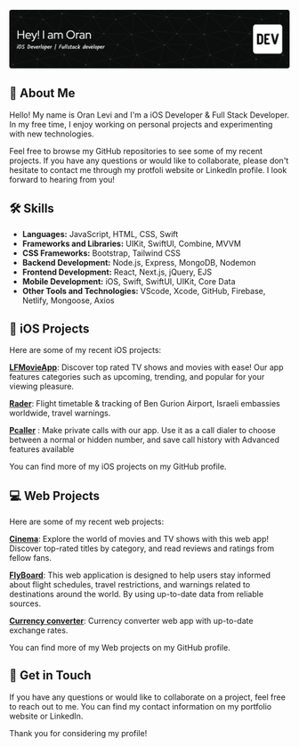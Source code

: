 ![Header](./image/Header.png)

## 🚀 About Me
Hello! My name is Oran Levi and I'm a iOS Developer & Full Stack Developer. In my free time, I enjoy working on personal projects and experimenting with new technologies.

Feel free to browse my GitHub repositories to see some of my recent projects. If you have any questions or would like to collaborate, please don't hesitate to contact me through my protfoli website or LinkedIn profile. I look forward to hearing from you!


## 🛠 Skills

- **Languages:** JavaScript, HTML, CSS, Swift
- **Frameworks and Libraries:** UIKit, SwiftUI, Combine, MVVM
- **CSS Frameworks:** Bootstrap, Tailwind CSS
- **Backend Development:** Node.js, Express, MongoDB, Nodemon
- **Frontend Development:** React, Next.js, jQuery, EJS
- **Mobile Development:** iOS, Swift, SwiftUI, UIKit, Core Data
- **Other Tools and Technologies:** VScode, Xcode, GitHub, Firebase, Netlify, Mongoose, Axios

## 📱 iOS Projects
Here are some of my recent iOS projects:

[**LFMovieApp**](https://github.com/OranLevi/LFMovie-App): Discover top rated TV shows and movies with ease! Our app features categories such as upcoming, trending, and popular for your viewing pleasure.

[**Rader**](https://github.com/OranLevi/RadarApp): Flight timetable & tracking of Ben Gurion Airport, Israeli embassies worldwide, travel warnings.

[**Pcaller**](https://github.com/OranLevi/Pcaller)
: Make private calls with our app. Use it as a call dialer to choose between a normal or hidden number, and save call history with Advanced features available

You can find more of my iOS projects on my GitHub profile.

## 💻 Web Projects
Here are some of my recent web projects:

[**Cinema**](https://github.com/OranLevi/Cinema):
Explore the world of movies and TV shows with this web app! Discover top-rated titles by category, and read reviews and ratings from fellow fans.

[**FlyBoard**](https://github.com/OranLevi/FlyBoard):
This web application is designed to help users stay informed about flight schedules, travel restrictions, and warnings related to destinations around the world. By using up-to-date data from reliable sources.

[**Currency converter**](https://github.com/OranLevi/currency-converter):
Currency converter web app with up-to-date exchange rates.

You can find more of my Web projects on my GitHub profile.

## 💬 Get in Touch
If you have any questions or would like to collaborate on a project, feel free to reach out to me. You can find my contact information on my portfolio website or LinkedIn.

Thank you for considering my profile!

